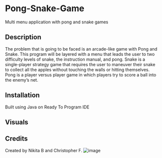 # Pong-Snake-Game
Multi menu application with pong and snake games

## Description
The problem that is going to be faced is an arcade-like game with Pong and Snake. This program will be layered with a menu that leads the user to two difficulty levels of snake, the instruction manual, and pong. Snake is a single-player strategy game that requires the user to maneuver their snake to collect all the apples without touching the walls or hitting themselves. Pong is a player versus player game in which players try to score a ball into the enemy’s net. 


## Installation
Built using Java on Ready To Program IDE

## Visuals



## Credits
Created by Nikita B and Christopher F.
![image](https://user-images.githubusercontent.com/96497560/149042363-b68ea661-5b31-44b7-9f7a-de15eeba9e74.JPG)
